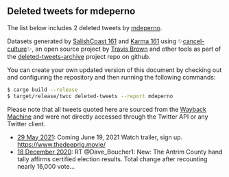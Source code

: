 ## Deleted tweets for mdeperno

The list below includes 2 deleted tweets by
[mdeperno](https://twitter.com/mdeperno).



Datasets generated by [SalishCoast 161](https://twitter.com/SalishCoastA) and [Karma 161](https://twitter.com/KarmaOneSixOne)
using ✨[cancel-culture](https://github.com/travisbrown/cancel-culture)✨, an open source project by [Travis Brown](https://twitter.com/travisbrown) 
and other tools as part of the [deleted-tweets-archive](https://github.com/salcoast/deleted-tweets-archive/) project repo on github.

You can create your own updated version of this document by checking out and configuring the
repository and then running the following commands:

```bash
$ cargo build --release
$ target/release/twcc deleted-tweets --report mdeperno
```

Please note that all tweets quoted here are sourced from the
[Wayback Machine](https://web.archive.org) and were not directly accessed through the Twitter API or
any Twitter client.

* [29 May 2021](https://web.archive.org/web/20210529041750/https://twitter.com/mdeperno/status/1398493508470771714): Coming June 19, 2021  Watch trailer, sign up.    https://www.thedeeprig.movie/
* [18 December 2020](https://web.archive.org/web/20201218033425/https://twitter.com/mdeperno/status/1339776003233689601): RT @Dave_Boucher1: New: The Antrim County hand tally affirms certified election results.   Total change after recounting nearly 16,000 vote…
